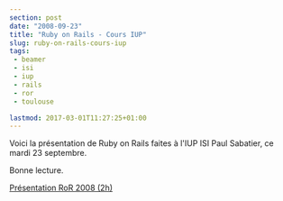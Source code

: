 ```yaml
---
section: post
date: "2008-09-23"
title: "Ruby on Rails - Cours IUP"
slug: ruby-on-rails-cours-iup
tags:
 - beamer
 - isi
 - iup
 - rails
 - ror
 - toulouse

lastmod: 2017-03-01T11:27:25+01:00
---
```


Voici la présentation de Ruby on Rails faites à l'IUP ISI Paul Sabatier, ce mardi 23 septembre.

Bonne lecture.

[Présentation RoR 2008 (2h)](http://www.scribd.com/doc/6182629/PresentationRoRIUP2008)
